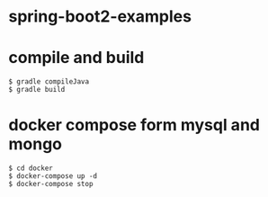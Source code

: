 # spring-boot2-examples

# compile and build

    $ gradle compileJava
    $ gradle build

# docker compose form mysql and mongo

    $ cd docker
    $ docker-compose up -d
    $ docker-compose stop
